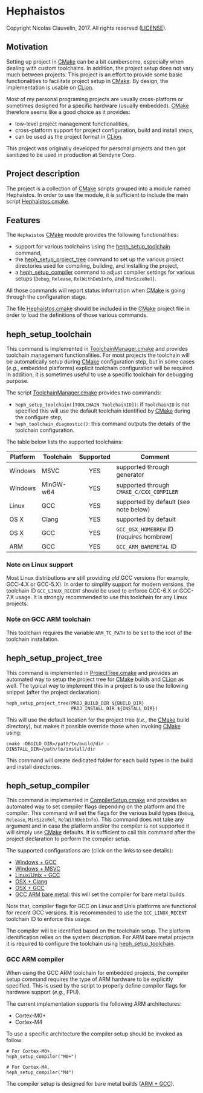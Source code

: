 # Hephaistos #
Copyright Nicolas Clauvelin, 2017. All rights reserved ([LICENSE](LICENSE)).


## Motivation ##
Setting up project in [CMake] can be a bit cumbersome, especially when dealing with custom toolchains. In addition, the project setup does not vary much between projects. This project is an effort to provide some basic functionalities to facilitate project setup in [CMake]. By design, the implementation is usable on [CLion].

Most of my personal programing projects are usually cross-platform or sometimes designed for a specific hardware (usually embedded). [CMake] therefore seems like a good choice as it provides:

* low-level project management functionalities,
* cross-platform support for project configuration, build and install steps,
* can be used as the project format in [CLion].

This project was originally developed for personal projects and then got sanitized to be used in production at Sendyne Corp.


## Project description ##
The project is a collection of [CMake] scripts grouped into a module named Hephaistos. In order to use the module, it is sufficient to include the main script [Hephaistos.cmake](Hephaistos.cmake).


## Features ##
The `Hephaistos` [CMake] module provides the following functionalities:

* support for various toolchains using the [heph_setup_toolchain] command,
* the [heph_setup_project_tree] command to set up the various project directories used for compiling, building, and installing the project,
* a [heph_setup_compiler] command to adjust compiler settings for various setups (`Debug`, `Release`, `RelWithDebInfo`, and `MinSizeRel`).

All those commands will report status information when [CMake] is going through the configuration stage.

The file [Hephaistos.cmake](Hephaistos.cmake) should be included in the [CMake] project file in order to load the definitions of those various commands.


## heph_setup_toolchain ##
This command is implemented in [ToolchainManager.cmake](scripts/ToolchainManager.cmake) and provides toolchain management functionalities. For most projects the toolchain will be automatically setup during [CMake] configuration step, but in some cases (*e.g.*, embedded platforms) explicit toolchain configuration will be required. In addition, it is sometimes useful to use a specific toolchain for debugging purpose.

The script [ToolchainManager.cmake](scripts/ToolchainManager.cmake) provides two commands:

* `heph_setup_toolchain([TOOLCHAIN ToolchainID])`: if `ToolchainID` is not specified this will use the default toolchain identified by [CMake] during the configure step,
* `heph_toolchain_diagnostic()`: this command outputs the details of the toolchain configuration.

The table below lists the supported toolchains:

| Platform | Toolchain | Supported | Comment                                |
| -------- | --------- | :-: | -------------------------------------------- |
| Windows  | MSVC      | YES | supported through generator                  |
| Windows  | MinGW-w64 | YES | supported through `CMAKE_C/CXX_COMPILER`     |
| Linux    | GCC       | YES | supported by default (see note below)        |
| OS X     | Clang     | YES | supported by default                         |
| OS X     | GCC       | YES | `GCC_OSX_HOMEBREW` ID (requires hombrew)     |
| ARM      | GCC       | YES | `GCC_ARM_BAREMETAL` ID                       |

### Note on Linux support ###
Most Linux distributions are still providing *old* GCC versions (for example, GCC-4.X or GCC-5.X). In order to simplify support for modern versions, the toolchain ID `GCC_LINUX_RECENT` should be used to enforce GCC-6.X or GCC-7.X usage. It is strongly recommended to use this toolchain for any Linux projects.

### Note on GCC ARM toolchain ###
This toolchain requires the variable `ARM_TC_PATH` to be set to the root of the toolchain installation.


## heph_setup_project_tree ##
This command is implemented in [ProjectTree.cmake](scripts/ProjectTree.cmake) and provides an automated way to setup the project tree for [CMake] builds and [CLion] as well. The typical way to implement this in a project is to use the following snippet (after the project declaration):

```
heph_setup_project_tree(PROJ_BUILD_DIR ${BUILD_DIR}
                        PROJ_INSTALL_DIR ${INSTALL_DIR})
```

This will use the default location for the project tree (*i.e.*, the [CMake] build directory), but makes it possible override those when invoking [CMake] using:

```
cmake -DBUILD_DIR=/path/to/build/dir -DINSTALL_DIR=/path/to/install/dir
```

This command will create dedicated folder for each build types in the build and install directories.


## heph_setup_compiler ##
This command is implemented in [CompilerSetup.cmake](scripts/CompilerSetup.cmake) and provides an automated way to set compiler flags depending on the platform and the compiler. This command will set the flags for the various build types (`Debug`, `Release`, `MinSizeRel`, `RelWithDebInfo`). This command does not take any argument and in case the platform and/or the compiler is not supported it will simply use [CMake] defaults. It is sufficient to call this command after the project declaration to perform the compiler setup.

The supported configurations are (click on the links to see details):

* [Windows + GCC](scripts/compilers_support/Windows_GCC.cmake)
* [Windows + MSVC](scripts/compilers_support/Windows_MSVC.cmake)
* [Linux/Unix + GCC](scripts/compilers_support/LinuxUnix_GCC.cmake)
* [OSX + Clang](scripts/compilers_support/OSX_Clang.cmake)
* [OSX + GCC](scripts/compilers_support/OSX_GCC.cmake)
* [GCC ARM bare metal](scripts/compilers_support/ARM_GCC.cmake): this will set the compiler for bare metal builds

Note that, compiler flags for GCC on Linux and Unix platforms are functional for recent GCC versions. It is recommended to use the `GCC_LINUX_RECENT` toolchain ID to enforce this usage.

The compiler will be identified based on the toolchain setup. The platform identification relies on the system description. For ARM bare metal projects it is required to configure the toolchain using [heph_setup_toolchain].

### GCC ARM compiler ###
When using the GCC ARM toolchain for embedded projects, the compiler setup command requires the type of ARM hardware to be explicitly specified. This is used by the script to properly define compiler flags for hardware support (*e.g.*, FPU).

The current implementation supports the following ARM architectures:

* Cortex-M0+
* Cortex-M4

To use a specific architecture the compiler setup should be invoked as follow:

```
# For Cortex-M0+.
heph_setup_compiler("M0+")

# For Cortex-M4.
heph_setup_compiler("M4")
```

The compiler setup is designed for bare metal builds ([ARM + GCC](scripts/compilers_support/ARM_GCC.cmake)).


[CMake]: https://cmake.org/
[CLion]: https://www.jetbrains.com/clion/
[heph_setup_toolchain]: #heph_setup_toolchain
[heph_setup_project_tree]: #heph_setup_project_tree
[heph_setup_compiler]: #heph_setup_compiler

